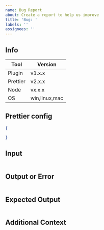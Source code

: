 ```yaml
---
name: Bug Report
about: Create a report to help us improve
title: 'Bug: '
labels: ''
assignees: ''
---
```


## Info

| Tool     | Version       |
| -------- | ------------- |
| Plugin   | v1.x.x        |
| Prettier | v2.x.x        |
| Node     | vx.x.x        |
| OS       | win,linux,mac |

## Prettier config

```json
{

}
```

## Input

```pug

```

<!-- If using embedded pug in vue, please use following template:

```vue
<template lang="pug">

</template>
```
-->

## Output or Error

```bash

```

## Expected Output

```pug

```

## Additional Context
